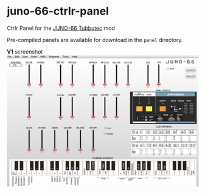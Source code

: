 # juno-66-ctrlr-panel
Ctrlr Panel for the [JUNO-66 Tubbutec](https://tubbutec.de/juno-66/) mod

Pre-compiled panels are available for download in the `panel` directory.

**V1** screenshot
![v1-screenshot](./screenshot/panel_v1-screenshot.png)
